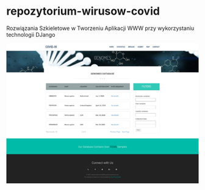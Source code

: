# repozytorium-wirusow-covid
Rozwiązania Szkieletowe w Tworzeniu Aplikacji WWW przy wykorzystaniu technologii DJango

![alt text](/examples/1.png)
